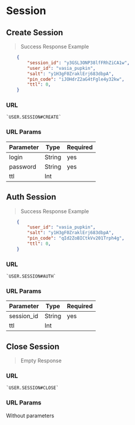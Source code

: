 # Session

## Create Session

> Success Response Example

```json
	{
		"session_id": "y3GSL3ONP38lfFRhZiCA1w",
		"user_id": "vasia_pupkin",
		"salt": "y1H3gF0ZraklErj683dbpA",
		"pin_code": "iJOHdrZ2aG4tFgle4y32kw",
		"ttl": 0,
	}
```

### URL

    `USER.SESSION#CREATE`

### URL Params

| Parameter |  Type   |  Required |
|-----------|---------|-----------|
| login     |  String |  yes      |
| password  |  String |  yes      |
| ttl       |  Int    |           |


## Auth Session

> Success Response Example

```json
	{
		"user_id": "vasia_pupkin",
		"salt": "y1H3gF0ZraklErj683dbpA",
		"pin_code": "qId2ZoBICtkVv201Trph4g",
		"ttl": 0,
	}
```

### URL

    `USER.SESSION#AUTH`

### URL Params

| Parameter  |  Type   |  Required |
|------------|---------|-----------|
| session_id |  String |  yes      |
| ttl        |  Int    |           |

## Close Session

> Empty Response

### URL

    `USER.SESSION#CLOSE`

### URL Params

Without parameters
